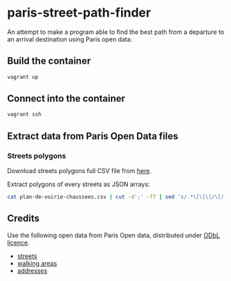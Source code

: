 # paris-street-path-finder

An attempt to make a program able to find the best path from a departure to an arrival destination using Paris open data.

## Build the container

```sh
vagrant up
```

## Connect into the container

```sh
vagrant ssh
```

## Extract data from Paris Open Data files

### Streets polygons

Download streets polygons full CSV file from [here](https://opendata.paris.fr/explore/dataset/plan-de-voirie-chaussees/download/?format=csv&timezone=Europe/Berlin&lang=fr&use_labels_for_header=true&csv_separator=%3B).

Extract polygons of every streets as JSON arrays:

```sh
cat plan-de-voirie-chaussees.csv | cut -d';' -f7 | sed 's/.*\[\[\[/\[/' | sed 's/\]\]//' | sed 's/}"//g' | sed 's/^/\[/g' | sed 's/$/\]/g'
```

## Credits

Use the following open data from Paris Open data, distributed under [ODbL licence](https://opendatacommons.org/licenses/odbl/summary/).

 * [streets](https://opendata.paris.fr/explore/dataset/plan-de-voirie-chaussees)
 * [walking areas](https://opendata.paris.fr/explore/dataset/aires-pietonnes)
 * [addresses](https://opendata.paris.fr/explore/dataset/adresse_paris)

